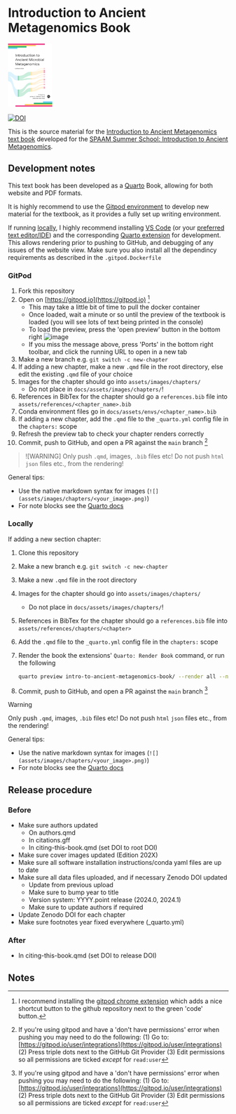 # Introduction to Ancient Metagenomics Book

<img src="assets/images/cover.png" width="20%">

[![DOI](https://zenodo.org/badge/637310118.svg)](https://zenodo.org/badge/latestdoi/637310118)

This is the source material for the [Introduction to Ancient Metagenomics text book](https://spaam-community.github.io/intro-to-ancient-metagenomics-book/) developed for the [SPAAM Summer School: Introduction to Ancient Metagenomics](https://spaam-community.github.io/wss-summer-school/).

## Development notes

This text book has been developed as a [Quarto](https://quarto.org/) Book, allowing for both website and PDF formats.

It is highly recommend to use the [Gitpod environment](#gitpod) to develop new material for the textbook, as it provides a fully set up writing environment.

If running [locally](#locally), I highly recommend installing [VS Code](https://code.visualstudio.com/) (or your [preferred text editor/IDE](https://quarto.org/docs/get-started/)) and the corresponding [Quarto extension](https://quarto.org/docs/getting-started/installation.html#vs-code-extension) for development. This allows rendering prior to pushing to GitHub, and debugging of any issues of the website view. Make sure you also install all the dependincy requirements as described in the `.gitpod.Dockerfile`

### GitPod

1. Fork this repository
2. Open on [https://gitpod.io](https://gitpod.io) [^1]
   - This may take a little bit of time to pull the docker container
   - Once loaded, wait a minute or so until the preview of the textbook is loaded (you will see lots of text being printed in the console)
   - To load the preview, press the 'open preview' button in the bottom right
     ![image](https://github.com/SPAAM-community/intro-to-ancient-metagenomics-book/assets/17950287/cc47d264-eb4e-4fff-94c8-a8da21e9494b)
   - If you miss the message above, press 'Ports' in the bottom right toolbar, and click the running URL to open in a new tab
3. Make a new branch e.g. `git switch -c new-chapter`
4. If adding a new chapter, make a new `.qmd` file in the root directory, else edit the existing `.qmd` file of your choice
5. Images for the chapter should go into `assets/images/chapters/`
   - Do not place in `docs/assets/images/chapters/`!
6. References in BibTex for the chapter should go a `references.bib` file into `assets/references/<chapter_name>.bib`
7. Conda environment files go in `docs/assets/envs/<chapter_name>.bib`
8. If adding a new chapter, add the `.qmd` file to the `_quarto.yml` config file in the `chapters:` scope
9. Refresh the preview tab to check your chapter renders correctly
10. Commit, push to GitHub, and open a PR against the `main` branch [^2]

> ![WARNING]
> Only push `.qmd`, images, `.bib` files etc! Do not push `html` `json` files etc., from the rendering!

General tips:

- Use the native markdown syntax for images (`![](assets/images/chapters/<your_image>.png)`)
- For note blocks see the [Quarto docs](https://quarto.org/docs/authoring/callouts.html#callout-types)

### Locally

If adding a new section chapter:

1. Clone this repository
2. Make a new branch e.g. `git switch -c new-chapter`
3. Make a new `.qmd` file in the root directory
4. Images for the chapter should go into `assets/images/chapters/`
   - Do not place in `docs/assets/images/chapters/`!
5. References in BibTex for the chapter should go a `references.bib` file into `assets/references/chapters/<chapter>`
6. Add the `.qmd` file to the `_quarto.yml` config file in the `chapters:` scope
7. Render the book the extensions' `Quarto: Render Book` command, or run the following

   ```bash
   quarto preview intro-to-ancient-metagenomics-book/ --render all --no-browser --no-watch-inputs
   ```

8. Commit, push to GitHub, and open a PR against the `main` branch [^2]

> [!WARNING]
> Only push `.qmd`, images, `.bib` files etc! Do not push `html` `json` files etc., from the rendering!

General tips:

- Use the native markdown syntax for images (`![](assets/images/chapters/<your_image>.png)`)
- For note blocks see the [Quarto docs](https://quarto.org/docs/authoring/callouts.html#callout-types)

## Release procedure

### Before

- Make sure authors updated
  - On authors.qmd
  - In citations.gff
  - In citing-this-book.qmd (set DOI to root DOI)
- Make sure cover images updated (Edition 202X)
- Make sure all software installation instructions/conda yaml files are up to date
- Make sure all data files uploaded, and if necessary Zenodo DOI updated
  - Update from previous upload
  - Make sure to bump year to title
  - Version system: YYYY.point release (2024.0, 2024.1)
  - Make sure to update authors if required
- Update Zenodo DOI for each chapter
- Make sure footnotes year fixed everywhere (\_quarto.yml)

### After

- In citing-this-book.qmd (set DOI to release DOI)

## Notes

[^1]: I recommend installing the [gitpod chrome extension](https://chrome.google.com/webstore/detail/gitpod-always-ready-to-co/dodmmooeoklaejobgleioelladacbeki) which adds a nice shortcut button to the github repository next to the green 'code' button.
[^2]: If you're using gitpod and have a 'don't have permissions' error when pushing you may need to do the following: (1) Go to: [https://gitpod.io/user/integrations](https://gitpod.io/user/integrations) (2) Press triple dots next to the GitHub Git Provider (3) Edit permissions so all permissions are ticked _except_ for `read:user`
